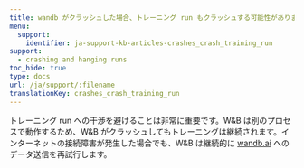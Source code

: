 ```yaml
---
title: wandb がクラッシュした場合、トレーニング run もクラッシュする可能性がありますか？
menu:
  support:
    identifier: ja-support-kb-articles-crashes_crash_training_run
support:
  - crashing and hanging runs
toc_hide: true
type: docs
url: /ja/support/:filename
translationKey: crashes_crash_training_run
---
```

トレーニング run への干渉を避けることは非常に重要です。W&B は別のプロセスで動作するため、W&B がクラッシュしてもトレーニングは継続されます。インターネットの接続障害が発生した場合でも、W&B は継続的に [wandb.ai](https://wandb.ai) へのデータ送信を再試行します。